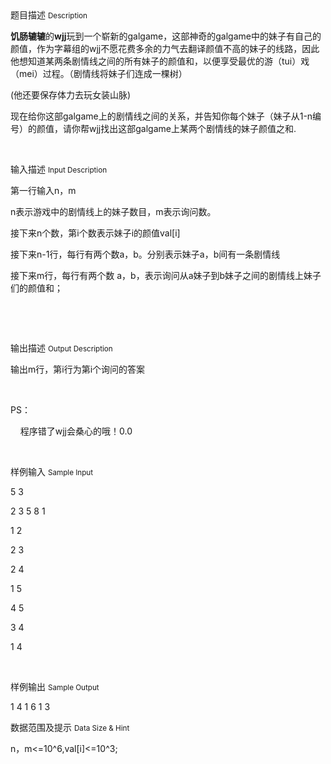 <div class="panel panel-default">
<div class="area-title">
<span>
题目描述
<small>Description</small>
</span></div>
<div class="panel-body">

<p><strong>饥肠辘辘</strong>的<strong>wjj</strong>玩到一个崭新的galgame，这部神奇的galgame中的妹子有自己的颜值，作为字幕组的wjj不愿花费多余的力气去翻译颜值不高的妹子的线路，因此他想知道某两条剧情线之间的所有妹子的颜值和，以便享受最优的游（tui）戏（mei）过程。（剧情线将妹子们连成一棵树）</p><p>(他还要保存体力去玩女装山脉)</p><p>现在给你这部galgame上的剧情线之间的关系，并告知你每个妹子（妹子从1-n编号）的颜值，请你帮wjj找出这部galgame上某两个剧情线的妹子颜值之和.<br></p><p><br></p>

</div>
</div>

<div class="panel panel-default">
<div class="area-title">
<span>
输入描述
<small>Input Description</small>
</span></div>
<div class="panel-body">
<p>第一行输入n，m     </p><p>n表示游戏中的剧情线上的妹子数目，m表示询问数。<br></p><p>接下来n个数，第i个数表示妹子i的颜值val[i]</p><p>接下来n-1行，每行有两个数a，b。分别表示妹子a，b间有一条剧情线</p><p>接下来m行，每行有两个数 a，b，表示询问从a妹子到b妹子之间的剧情线上妹子们的颜值和；</p><p><br></p><p><br></p>

</div>
</div>
<div  class="panel panel-default">
<div class="area-title">
<span>
输出描述
<small>Output Description</small>
</span></div>
<div class="panel-body">

<p>输出m行，第i行为第i个询问的答案</p><p><br/></p><p>PS：</p><p>&nbsp;&nbsp;&nbsp;&nbsp;程序错了wjj会桑心的哦！0.0<br/></p><p>&nbsp; &nbsp;<br/></p>

</div>
</div>


<div class="panel panel-default">
<div class="area-title">
<span>
样例输入
<small>Sample Input</small>
</span></div>
<div class="panel-body">
<p>5 3</p><p>2 3 5 8 1</p><p>1 2</p><p>2 3</p><p>2 4</p><p>1 5</p><p>4 5</p><p>3 4</p><p>1 4</p><p><br></p>

</div>
</div>

<div class="panel panel-default">
<div class="area-title">
<span>
样例输出
<small>Sample Output</small>
</span></div>
<div class="panel-body">
<p style="">1 4 1 6 1 3</p>

</div>
</div>

<div class="panel panel-default">
<div class="area-title">
<span>
数据范围及提示
<small>Data Size & Hint</small>
</span></div>
<div class="panel-body">
<p>n，m&lt;=10^6,val[i]&lt;=10^3;</p>
</div>
</div>